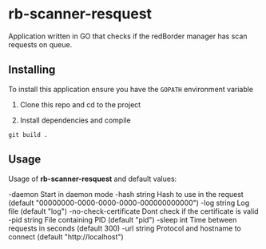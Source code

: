 # rb-scanner-resquest

Application written in GO that checks if the redBorder manager has scan requests on queue.

## Installing

To install this application ensure you have the `GOPATH` environment variable

1. Clone this repo and cd to the project


2. Install dependencies and compile

```
git build .
```

## Usage

Usage of **rb-scanner-resquest** and default values:

-daemon
  	Start in daemon mode
-hash string
  	Hash to use in the request (default "00000000-0000-0000-0000-000000000000")
-log string
  	Log file (default "log")
-no-check-certificate
  	Dont check if the certificate is valid
-pid string
  	File containing PID (default "pid")
-sleep int
  	Time between requests in seconds (default 300)
-url string
  	Protocol and hostname to connect (default "http://localhost")
```
